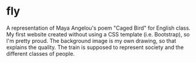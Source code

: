 # fly
A representation of Maya Angelou's poem "Caged Bird" for English class.
My first website created without using a CSS template (i.e. Bootstrap), so I'm pretty proud.
The background image is my own drawing, so that explains the quality.
The train is supposed to represent society and the different classes of people.

